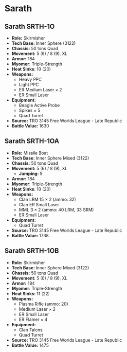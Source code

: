# Sarath
## Sarath SRTH-1O
- **Role:** Skirmisher
- **Tech Base:** Inner Sphere (3122)
- **Chassis:** 50 tons Quad
- **Movement:** 5 (6) / 8 (9), XL
- **Armor:** 184
- **Myomer:** Triple-Strength
- **Heat Sinks:** 10 (20)
- **Weapons:**
  - Heavy PPC
  - Light PPC
  - ER Medium Laser × 2
  - ER Small Laser
- **Equipment:**
  - Beagle Active Probe
  - Spikes × 5
  - Quad Turret
- **Source:** TRO 3145 Free Worlds League - Late Republic
- **Battle Value:** 1630

## Sarath SRTH-1OA
- **Role:** Missile Boat
- **Tech Base:** Inner Sphere Mixed (3122)
- **Chassis:** 50 tons Quad
- **Movement:** 5 (6) / 8 (9), XL
  - **Jumping:** 5
- **Armor:** 184
- **Myomer:** Triple-Strength
- **Heat Sinks:** 10 (20)
- **Weapons:**
  - Clan LRM 15 × 2 (ammo: 32)
  - Clan ER Small Laser
  - MML 3 × 2 (ammo: 40 LRM, 33 SRM)
  - ER Small Laser
- **Equipment:**
  - Quad Turret
- **Source:** TRO 3145 Free Worlds League - Late Republic
- **Battle Value:** 1738

## Sarath SRTH-1OB
- **Role:** Skirmisher
- **Tech Base:** Inner Sphere Mixed (3122)
- **Chassis:** 50 tons Quad
- **Movement:** 5 (6) / 8 (9), XL
- **Armor:** 184
- **Myomer:** Triple-Strength
- **Heat Sinks:** 11 (22)
- **Weapons:**
  - Plasma Rifle (ammo: 20)
  - Medium Laser × 2
  - ER Small Laser
  - ER Flamer × 4
- **Equipment:**
  - Clan Talons
  - Quad Turret
- **Source:** TRO 3145 Free Worlds League - Late Republic
- **Battle Value:** 1475


